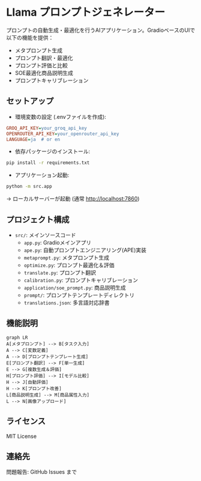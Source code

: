 # Llama プロンプトジェネレーター

プロンプトの自動生成・最適化を行うAIアプリケーション。GradioベースのUIで以下の機能を提供：

- メタプロンプト生成
- プロンプト翻訳・最適化
- プロンプト評価と比較
- SOE最適化商品説明生成
- プロンプトキャリブレーション

## セットアップ

- 環境変数の設定 (.envファイルを作成):

```ini
GROQ_API_KEY=your_groq_api_key
OPENROUTER_API_KEY=your_openrouter_api_key
LANGUAGE=ja  # or en
```

- 依存パッケージのインストール:

```bash
pip install -r requirements.txt
```

- アプリケーション起動:

```bash
python -m src.app
```

→ ローカルサーバーが起動 (通常 <http://localhost:7860>)

## プロジェクト構成

- `src/`: メインソースコード
  - `app.py`: Gradioメインアプリ
  - `ape.py`: 自動プロンプトエンジニアリング(APE)実装
  - `metaprompt.py`: メタプロンプト生成
  - `optimize.py`: プロンプト最適化＆評価
  - `translate.py`: プロンプト翻訳
  - `calibration.py`: プロンプトキャリブレーション
  - `application/soe_prompt.py`: 商品説明生成
  - `prompt/`: プロンプトテンプレートディレクトリ
  - `translations.json`: 多言語対応辞書

## 機能説明

```mermaid
graph LR
A[メタプロンプト] --> B[タスク入力]
A --> C[変数定義]
A --> D[プロンプトテンプレート生成]
E[プロンプト翻訳] --> F[単一生成]
E --> G[複数生成＆評価]
H[プロンプト評価] --> I[モデル比較]
H --> J[自動評価]
H --> K[プロンプト改善]
L[商品説明生成] --> M[商品属性入力]
L --> N[画像アップロード]
```

## ライセンス

MIT License

## 連絡先

問題報告: GitHub Issues まで
